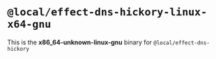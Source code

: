 # `@local/effect-dns-hickory-linux-x64-gnu`

This is the **x86_64-unknown-linux-gnu** binary for `@local/effect-dns-hickory`

